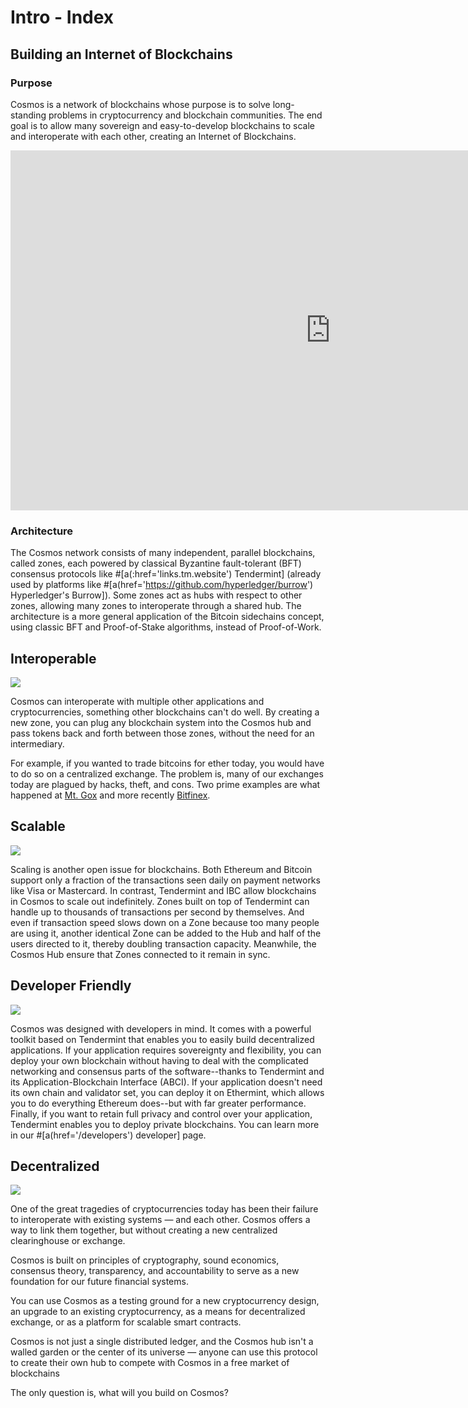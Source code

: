 # Intro - Index

## Building an Internet of Blockchains

### Purpose

Cosmos is a network of blockchains whose purpose is to solve long-standing problems in cryptocurrency and blockchain communities. The end goal is to allow many sovereign and easy-to-develop blockchains to scale and interoperate with each other, creating an Internet of Blockchains.

<iframe src="https://player.vimeo.com/video/183530279?title=0&byline=0&portrait=0" width="1024" height="576" frameborder="0" webkitallowfullscreen mozallowfullscreen allowfullscreen></iframe>

### Architecture

The Cosmos network consists of many independent, parallel blockchains, called zones, each powered by classical Byzantine fault-tolerant (BFT) consensus protocols like #[a(:href='links.tm.website') Tendermint] (already used by platforms like #[a(href='https://github.com/hyperledger/burrow') Hyperledger's Burrow]). Some zones act as hubs with respect to other zones, allowing many zones to interoperate through a shared hub. The architecture is a more general application of the Bitcoin sidechains concept, using classic BFT and Proof-of-Stake algorithms, instead of Proof-of-Work.

## Interoperable

<div class="image"><img src="public/diagrams/ex_dist_exchange.png"></div>

Cosmos can interoperate with multiple other applications and cryptocurrencies, something other blockchains can't do well. By creating a new zone, you can plug any blockchain system into the Cosmos hub and pass tokens back and forth between those zones, without the need for an intermediary.

For example, if you wanted to trade bitcoins for ether today, you would have to do so on a centralized exchange. The problem is, many of our exchanges today are plagued by hacks, theft, and cons. Two prime examples are what happened at [Mt. Gox](http://www.thedailybeast.com/articles/2016/05/19/behind-the-biggest-bitcoin-heist-in-history-inside-the-implosion-of-mt-gox.html) and more recently [Bitfinex](http://www.reuters.com/article/us-bitfinex-hacked-hongkong-idUSKCN10E0KP).

## Scalable

<div class="image"><img src="public/diagrams/ex_evm_sharding.png"></div>

Scaling is another open issue for blockchains. Both Ethereum and Bitcoin support only a fraction of the transactions seen daily on payment networks like Visa or Mastercard. In contrast, Tendermint and IBC allow blockchains in Cosmos to scale out indefinitely. Zones built on top of Tendermint can handle up to thousands of transactions per second by themselves. And even if transaction speed slows down on a Zone because too many people are using it, another identical Zone can be added to the Hub and half of the users directed to it, thereby doubling transaction capacity. Meanwhile, the Cosmos Hub ensure that Zones connected to it remain in sync.

## Developer Friendly

<div class="image"><img src="public/diagrams/ex_evm_upgrading.png"></div>

Cosmos was designed with developers in mind. It comes with a powerful toolkit based on Tendermint that enables you to easily build decentralized applications. If your application requires sovereignty and flexibility, you can deploy your own blockchain without having to deal with the complicated networking and consensus parts of the software--thanks to Tendermint and its Application-Blockchain Interface (ABCI). If your application doesn't need its own chain and validator set, you can deploy it on Ethermint, which allows you to do everything Ethereum does--but with far greater performance. Finally, if you want to retain full privacy and control over your application, Tendermint enables you to deploy private blockchains. You can learn more in our #[a(href='/developers') developer] page.

## Decentralized

<div class="image"><img src="public/diagrams/ex_network.png"></div>

One of the great tragedies of cryptocurrencies today has been their failure to interoperate with existing systems — and each other. Cosmos offers a way to link them together, but without creating a new centralized clearinghouse or exchange.

Cosmos is built on principles of cryptography, sound economics, consensus theory, transparency, and accountability to serve as a new foundation for our future financial systems.

You can use Cosmos as a testing ground for a new cryptocurrency design, an upgrade to an existing cryptocurrency, as a means for decentralized exchange, or as a platform for scalable smart contracts.

Cosmos is not just a single distributed ledger, and the Cosmos hub isn't a walled garden or the center of its universe — anyone can use this protocol to create their own hub to compete with Cosmos in a free market of blockchains

The only question is, what will you build on Cosmos?

